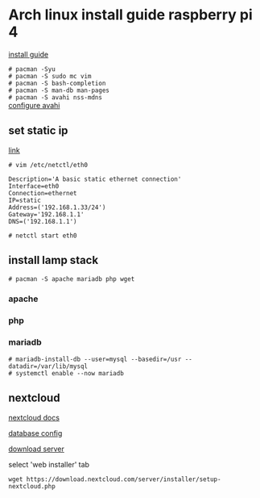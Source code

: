 [modeline]: # ( vim: set ft=markdown sts=4 sw=4 et: )


# Arch linux install guide raspberry pi 4

[install guide](https://archlinuxarm.org/platforms/armv8/broadcom/raspberry-pi-4)  

`# pacman -Syu`  
`# pacman -S sudo mc vim`  
`# pacman -S bash-completion`  
`# pacman -S man-db man-pages`  
`# pacman -S avahi nss-mdns`  
[configure avahi](https://wiki.archlinux.org/title/avahi)  



## set static ip

[link](https://raspberrypi.stackexchange.com/questions/12977/static-ip-on-arch-linux)

`# vim /etc/netctl/eth0`
```
Description='A basic static ethernet connection'
Interface=eth0
Connection=ethernet
IP=static
Address=('192.168.1.33/24')
Gateway='192.168.1.1'
DNS=('192.168.1.1')
```
`# netctl start eth0`
                                                                                                                          
## install lamp stack

`# pacman -S apache mariadb php wget`

### apache


### php


### mariadb

```
# mariadb-install-db --user=mysql --basedir=/usr --datadir=/var/lib/mysql
# systemctl enable --now mariadb

```

## nextcloud

[nextcloud docs](https://docs.nextcloud.com/server/latest/admin_manual/installation/source_installation.html)  

[database config](https://docs.nextcloud.com/server/latest/admin_manual/configuration_database/linux_database_configuration.html)



[download server](https://nextcloud.com/install/#instructions-server)  

select 'web installer' tab 

```
wget https://download.nextcloud.com/server/installer/setup-nextcloud.php 
```
